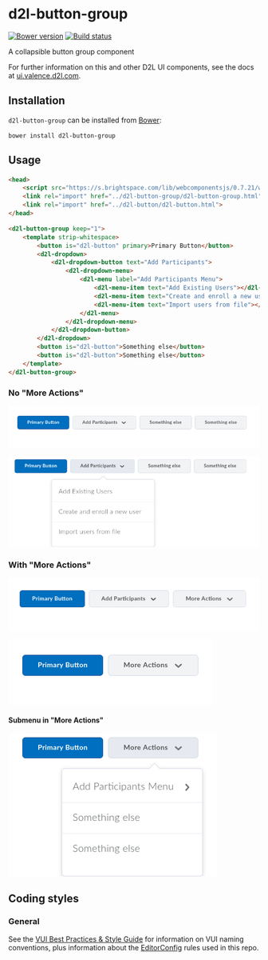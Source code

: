 # d2l-button-group
[![Bower version][bower-image]][bower-url]
[![Build status][ci-image]][ci-url]

A collapsible button group component

For further information on this and other D2L UI components, see the docs at [ui.valence.d2l.com](http://ui.valence.d2l.com/).

## Installation

`d2l-button-group` can be installed from [Bower][bower-url]:
```shell
bower install d2l-button-group
```

## Usage

```html
<head>
	<script src="https://s.brightspace.com/lib/webcomponentsjs/0.7.21/webcomponents.min.js"></script>
	<link rel="import" href="../d2l-button-group/d2l-button-group.html">
	<link rel="import" href="../d2l-button/d2l-button.html">
</head>
```

```html
<d2l-button-group keep="1">
	<template strip-whitespace>
		<button is="d2l-button" primary>Primary Button</button>
		<d2l-dropdown>
			<d2l-dropdown-button text="Add Participants">
				<d2l-dropdown-menu>
					<d2l-menu label="Add Participants Menu">
						<d2l-menu-item text="Add Existing Users"></d2l-menu-item>
						<d2l-menu-item text="Create and enroll a new user"></d2l-menu-item>
						<d2l-menu-item text="Import users from file"></d2l-menu-item>
					</d2l-menu>
				</d2l-dropdown-menu>
			</d2l-dropdown-button>
		</d2l-dropdown>
		<button is="d2l-button">Something else</button>
		<button is="d2l-button">Something else</button>
	</template>
</d2l-button-group>
```

### No "More Actions"
![screenshot of group with no dropdown](screenshots/full.png)

![screenshot of group with no dropdown and submenu opened](screenshots/full-menu.png)

### With "More Actions"
![screenshot of group with two under dropdown](screenshots/two.png)

![screenshot of group with three under dropdown](screenshots/one.png)

#### Submenu in "More Actions"
![screenshot of group with three under dropdown and opened](screenshots/one-menu.png)

## Coding styles

### General

See the [VUI Best Practices & Style Guide](https://github.com/Brightspace/valence-ui-docs/wiki/Best-Practices-&-Style-Guide) for information on VUI naming conventions, plus information about the [EditorConfig](http://editorconfig.org) rules used in this repo.

[bower-url]: http://bower.io/search/?q=d2l-button-group
[bower-image]: https://img.shields.io/bower/v/d2l-button-group.svg
[ci-url]: https://travis-ci.org/BrightspaceUI/button-group
[ci-image]: https://travis-ci.org/BrightspaceUI/button-group.svg?branch=master
